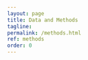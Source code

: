 ```yaml
---
layout: page
title: Data and Methods
tagline:
permalink: /methods.html
ref: methods
order: 0
---
```

[//]: # ( # Mobility Data )

[//]: # ( Mobility data is provided by Cuebiq, a location intelligence and measurement platform. Through its Data for Good program, Cuebiq provides access to aggregated and privacy-safe mobility data for academic research and humanitarian initiatives. This first-party data is collected from anonymized users who have opted-in to provide access to their location data anonymously, through a GDPR-compliant framework.)

[//]: # ( # Mobility metrics)

[//]: # ( By aggregating mobility data on a daily and weekly basis, we compute mobility metrics can provide insights into the changes induced by travel restrictions.)

[//]: # ( We compute: * Origin-Destination matrices at province level * Average and median users' radius of gyration at province level * A daily proximity network of users at the province level  )
